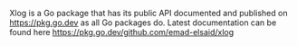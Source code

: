 Xlog is a Go package that has its public API documented and published on https://pkg.go.dev as all Go packages do. Latest documentation can be found here https://pkg.go.dev/github.com/emad-elsaid/xlog
